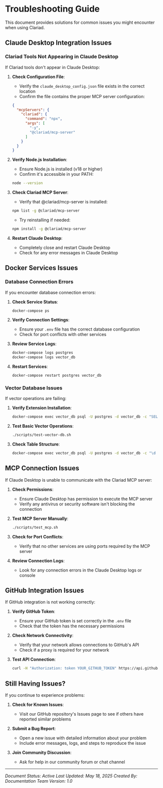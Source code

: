 # Troubleshooting Guide

This document provides solutions for common issues you might encounter when using Clariad.

## Claude Desktop Integration Issues

### Clariad Tools Not Appearing in Claude Desktop

If Clariad tools don't appear in Claude Desktop:

1. **Check Configuration File**:
   - Verify the `claude_desktop_config.json` file exists in the correct location
   - Confirm the file contains the proper MCP server configuration:
   ```json
   {
     "mcpServers": {
       "clariad": {
         "command": "npx",
         "args": [
           "-y",
           "@clariad/mcp-server"
         ]
       }
     }
   }
   ```

2. **Verify Node.js Installation**:
   - Ensure Node.js is installed (v18 or higher)
   - Confirm it's accessible in your PATH:
   ```bash
   node --version
   ```

3. **Check Clariad MCP Server**:
   - Verify that @clariad/mcp-server is installed:
   ```bash
   npm list -g @clariad/mcp-server
   ```
   - Try reinstalling if needed:
   ```bash
   npm install -g @clariad/mcp-server
   ```

4. **Restart Claude Desktop**:
   - Completely close and restart Claude Desktop
   - Check for any error messages in Claude Desktop

## Docker Services Issues

### Database Connection Errors

If you encounter database connection errors:

1. **Check Service Status**:
   ```bash
   docker-compose ps
   ```

2. **Verify Connection Settings**:
   - Ensure your `.env` file has the correct database configuration
   - Check for port conflicts with other services

3. **Review Service Logs**:
   ```bash
   docker-compose logs postgres
   docker-compose logs vector_db
   ```

4. **Restart Services**:
   ```bash
   docker-compose restart postgres vector_db
   ```

### Vector Database Issues

If vector operations are failing:

1. **Verify Extension Installation**:
   ```bash
   docker-compose exec vector_db psql -U postgres -d vector_db -c "SELECT * FROM pg_extension WHERE extname = 'vector';"
   ```

2. **Test Basic Vector Operations**:
   ```bash
   ./scripts/test-vector-db.sh
   ```

3. **Check Table Structure**:
   ```bash
   docker-compose exec vector_db psql -U postgres -d vector_db -c "\d embeddings"
   ```

## MCP Connection Issues

If Claude Desktop is unable to communicate with the Clariad MCP server:

1. **Check Permissions**:
   - Ensure Claude Desktop has permission to execute the MCP server
   - Verify any antivirus or security software isn't blocking the connection

2. **Test MCP Server Manually**:
   ```bash
   ./scripts/test_mcp.sh
   ```

3. **Check for Port Conflicts**:
   - Verify that no other services are using ports required by the MCP server

4. **Review Connection Logs**:
   - Look for any connection errors in the Claude Desktop logs or console

## GitHub Integration Issues

If GitHub integration is not working correctly:

1. **Verify GitHub Token**:
   - Ensure your GitHub token is set correctly in the `.env` file
   - Check that the token has the necessary permissions

2. **Check Network Connectivity**:
   - Verify that your network allows connections to GitHub's API
   - Check if a proxy is required for your network

3. **Test API Connection**:
   ```bash
   curl -H "Authorization: token YOUR_GITHUB_TOKEN" https://api.github.com/user
   ```

## Still Having Issues?

If you continue to experience problems:

1. **Check for Known Issues**:
   - Visit our GitHub repository's Issues page to see if others have reported similar problems

2. **Submit a Bug Report**:
   - Open a new issue with detailed information about your problem
   - Include error messages, logs, and steps to reproduce the issue

3. **Join Community Discussion**:
   - Ask for help in our community forum or chat channel

---

*Document Status: Active*
*Last Updated: May 18, 2025*
*Created By: Documentation Team*
*Version: 1.0*
